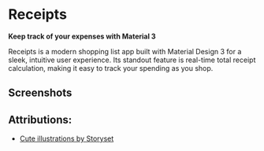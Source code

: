 # Receipts

**Keep track of your expenses with Material 3**

Receipts is a modern shopping list app built with Material Design 3 for a sleek, intuitive user
experience. Its standout feature is real-time total receipt calculation, making it easy to track
your spending as you shop.

## Screenshots

## Attributions:

- <a href="https://storyset.com">Cute illustrations by Storyset</a>
